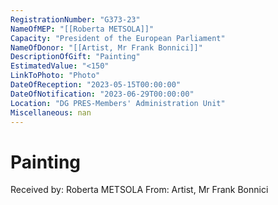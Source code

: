 ```yaml
---
RegistrationNumber: "G373-23"
NameOfMEP: "[[Roberta METSOLA]]"
Capacity: "President of the European Parliament"
NameOfDonor: "[[Artist, Mr Frank Bonnici]]"
DescriptionOfGift: "Painting"
EstimatedValue: "<150"
LinkToPhoto: "Photo"
DateOfReception: "2023-05-15T00:00:00"
DateOfNotification: "2023-06-29T00:00:00"
Location: "DG PRES-Members' Administration Unit"
Miscellaneous: nan
---
```


# Painting

Received by: Roberta METSOLA
From: Artist, Mr Frank Bonnici
